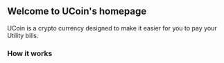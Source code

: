 ## Welcome to UCoin's homepage
<p>UCoin is a crypto currency designed to make it easier for you to pay your Utility bills.</p>

<h3>How it works</h3>
<p></p>
